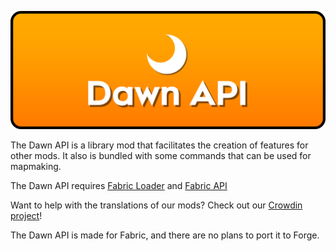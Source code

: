 ![](https://raw.githubusercontent.com/DawnTeamMC/DawnTeamMC/master/dawn_api/header.png)

The Dawn API is a library mod that facilitates the creation of features for other mods. It also is bundled with some commands that can be used for mapmaking.

The Dawn API requires [Fabric Loader](https://fabricmc.net/use/) and [Fabric API](https://www.curseforge.com/minecraft/mc-mods/fabric-api)

Want to help with the translations of our mods? Check out our [Crowdin project](https://crowdin.com/project/dawnteam)!

The Dawn API is made for Fabric, and there are no plans to port it to Forge.